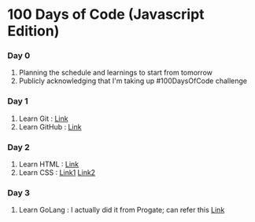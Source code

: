 # 100 Days of Code (Javascript Edition)
### Day 0
1. Planning the schedule and learnings to start from tomorrow
2. Publicly acknowledging that I'm taking up #100DaysOfCode challenge
### Day 1
1. Learn Git : [Link](https://youtu.be/USjZcfj8yxE)
2. Learn GitHub : [Link](https://youtu.be/nhNq2kIvi9s)
### Day 2
1. Learn HTML : [Link](https://youtu.be/UB1O30fR-EE)
2. Learn CSS : [Link1](https://youtu.be/yfoY53QXEnI) [Link2](https://youtu.be/r1xBCi5SOjw)
### Day 3
1. Learn GoLang : I actually did it from Progate; can refer this [Link](https://youtu.be/YS4e4q9oBaU)
